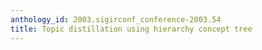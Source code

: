 ```yaml
---
anthology_id: 2003.sigirconf_conference-2003.54
title: Topic distillation using hierarchy concept tree
---
```


